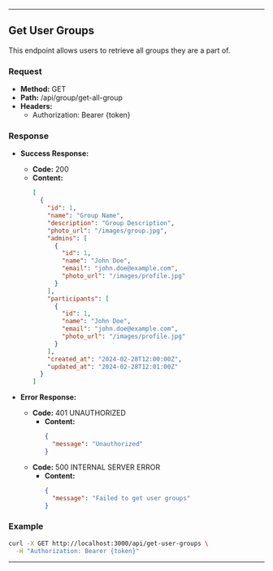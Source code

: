 
---

## Get User Groups

This endpoint allows users to retrieve all groups they are a part of.

### Request

- **Method:** GET
- **Path:** /api/group/get-all-group
- **Headers:**
    - Authorization: Bearer {token}

### Response

- **Success Response:**
    - **Code:** 200
    - **Content:**
      ```json
      [
        {
          "id": 1,
          "name": "Group Name",
          "description": "Group Description",
          "photo_url": "/images/group.jpg",
          "admins": [
            {
              "id": 1,
              "name": "John Doe",
              "email": "john.doe@example.com",
              "photo_url": "/images/profile.jpg"
            }
          ],
          "participants": [
            {
              "id": 1,
              "name": "John Doe",
              "email": "john.doe@example.com",
              "photo_url": "/images/profile.jpg"
            }
          ],
          "created_at": "2024-02-28T12:00:00Z",
          "updated_at": "2024-02-28T12:01:00Z"
        }
      ]
      ```

- **Error Response:**
    - **Code:** 401 UNAUTHORIZED
        - **Content:**
          ```json
          {
            "message": "Unauthorized"
          }
          ```
    - **Code:** 500 INTERNAL SERVER ERROR
        - **Content:**
          ```json
          {
            "message": "Failed to get user groups"
          }
          ```

### Example

```bash
curl -X GET http://localhost:3000/api/get-user-groups \
  -H "Authorization: Bearer {token}"
```

---

